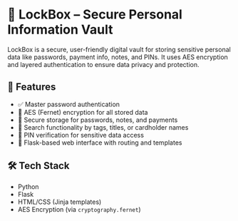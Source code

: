 
# 🔐 LockBox – Secure Personal Information Vault

LockBox is a secure, user-friendly digital vault for storing sensitive personal data like passwords, payment info, notes, and PINs. It uses AES encryption and layered authentication to ensure data privacy and protection.

## 🚀 Features

- ✅ Master password authentication
- 🔐 AES (Fernet) encryption for all stored data
- 📝 Secure storage for passwords, notes, and payments
- 🔎 Search functionality by tags, titles, or cardholder names
- 🔢 PIN verification for sensitive data access
- 🧪 Flask-based web interface with routing and templates

## 🛠️ Tech Stack

- Python
- Flask
- HTML/CSS (Jinja templates)
- AES Encryption (via `cryptography.fernet`)







